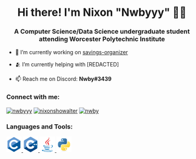 <h1 align="center">Hi there! I'm Nixon "Nwbyyy" 👨‍💻</h1> 
<h3 align="center">A Computer Science/Data Science undergraduate student attending Worcester Polytechnic Institute</h3>

- 📑 I’m currently working on [savings-organizer](https://github.com/Nwbyyy/savings-organizer)
- 🫂 I’m currently helping with [REDACTED]

- 📫 Reach me on Discord: **Nwby#3439**

<h3 align="left">Connect with me:</h3>
<p align="left">
<a href="https://twitter.com/nwbyyy" target="blank"><img align="center" src="https://raw.githubusercontent.com/rahuldkjain/github-profile-readme-generator/master/src/images/icons/Social/twitter.svg" alt="nwbyyy" height="30" width="40" /></a>
<a href="https://linkedin.com/in/nixonshowalter" target="blank"><img align="center" src="https://raw.githubusercontent.com/rahuldkjain/github-profile-readme-generator/master/src/images/icons/Social/linked-in-alt.svg" alt="nixonshowalter" height="30" width="40" /></a>
<a href="https://stackoverflow.com/users/19809149/nwby" target="blank"><img align="center" src="https://raw.githubusercontent.com/rahuldkjain/github-profile-readme-generator/master/src/images/icons/Social/stack-overflow.svg" alt="nwby" height="30" width="40" /></a>


<h3 align="left">Languages and Tools:</h3>
<p align="left"> <a href="https://www.cprogramming.com/" target="_blank" rel="noreferrer"> <img src="https://raw.githubusercontent.com/devicons/devicon/master/icons/c/c-original.svg" alt="c" width="40" height="40"/> </a> <a href="https://www.w3schools.com/cpp/" target="_blank" rel="noreferrer"> <img src="https://raw.githubusercontent.com/devicons/devicon/master/icons/cplusplus/cplusplus-original.svg" alt="cplusplus" width="40" height="40"/> </a> <a href="https://www.java.com" target="_blank" rel="noreferrer"> <img src="https://raw.githubusercontent.com/devicons/devicon/master/icons/java/java-original.svg" alt="java" width="40" height="40"/> </a> <a href="https://www.python.org" target="_blank" rel="noreferrer"> <img src="https://raw.githubusercontent.com/devicons/devicon/master/icons/python/python-original.svg" alt="python" width="40" height="40"/> </a> </p>



<!---
Nwbyyy/Nwbyyy is a ✨ special ✨ repository because its `README.md` (this file) appears on your GitHub profile.
You can click the Preview link to take a look at your changes.
--->
